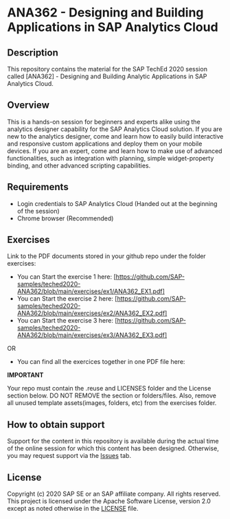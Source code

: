 # ANA362 - Designing and Building Applications in SAP Analytics Cloud

## Description

This repository contains the material for the SAP TechEd 2020 session called [ANA362] - Designing and Building Analytic Applications in SAP Analytics Cloud.  

## Overview

This is a hands-on session for beginners and experts alike using the analytics designer capability for the SAP Analytics Cloud solution. If you are new to the analytics designer, come and learn how to easily build interactive and responsive custom applications and deploy them on your mobile devices. If you are an expert, come and learn how to make use of advanced functionalities, such as integration with planning, simple widget-property binding, and other advanced scripting capabilities.

## Requirements

- Login credentials to SAP Analytics Cloud (Handed out at the beginning of the session)
- Chrome browser (Recommended)

## Exercises

Link to the PDF documents stored in your github repo under the folder exercises:

- You can Start the exercise 1 here: [https://github.com/SAP-samples/teched2020-ANA362/blob/main/exercises/ex1/ANA362_EX1.pdf]
- You can Start the exercise 2 here: [https://github.com/SAP-samples/teched2020-ANA362/blob/main/exercises/ex2/ANA362_EX2.pdf]
- You can Start the exercise 3 here: [https://github.com/SAP-samples/teched2020-ANA362/blob/main/exercises/ex3/ANA362_EX3.pdf]

OR 

- You can find all the exercices together in one PDF file here: 

    
**IMPORTANT**

Your repo must contain the .reuse and LICENSES folder and the License section below. DO NOT REMOVE the section or folders/files. Also, remove all unused template assets(images, folders, etc) from the exercises folder. 

## How to obtain support

Support for the content in this repository is available during the actual time of the online session for which this content has been designed. Otherwise, you may request support via the [Issues](../../issues) tab.

## License
Copyright (c) 2020 SAP SE or an SAP affiliate company. All rights reserved. This project is licensed under the Apache Software License, version 2.0 except as noted otherwise in the [LICENSE](LICENSES/Apache-2.0.txt) file.
